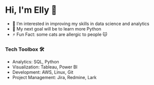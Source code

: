 # Hi, I'm Elly 👋

- 💞️ I’m interested in improving my skills in data science and analytics
- 🥅 My next goal will be to learn more Python 
- ⚡ Fun Fact: some cats are allergic to people 🐱

### Tech Toolbox 🛠️
- Analytics: SQL, Python
- Visualization: Tableau, Power BI
- Development: AWS, Linux, Git
- Project Management: Jira, Redmine, Lark

<!---
EllythC/EllythC is a ✨ special ✨ repository because its `README.md` (this file) appears on your GitHub profile.
You can click the Preview link to take a look at your changes.
--->
